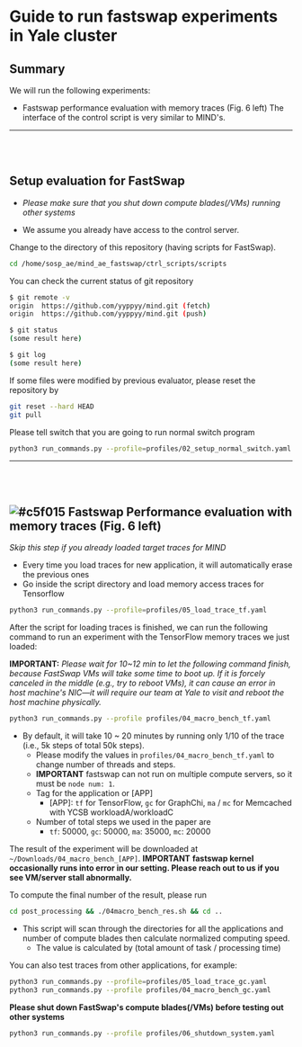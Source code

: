 # Guide to run fastswap experiments in Yale cluster

## Summary
We will run the following experiments:
- Fastswap performance evaluation with memory traces (Fig. 6 left)
The interface of the control script is very similar to MIND's.
---

<br></br>
## Setup evaluation for FastSwap
* *Please make sure that you shut down compute blades(/VMs) running other systems*

* We assume you already have access to the control server.

Change to the directory of this repository (having scripts for FastSwap).
```bash
cd /home/sosp_ae/mind_ae_fastswap/ctrl_scripts/scripts
```

You can check the current status of git repository
```bash
$ git remote -v
origin	https://github.com/yyppyy/mind.git (fetch)
origin	https://github.com/yyppyy/mind.git (push)

$ git status
(some result here)

$ git log
(some result here)
```

If some files were modified by previous evaluator, please reset the repository by
```bash
git reset --hard HEAD
git pull
```

Please tell switch that you are going to run normal switch program
```bash
python3 run_commands.py --profile=profiles/02_setup_normal_switch.yaml
```
---

<br></br>
## ![#c5f015](https://via.placeholder.com/15/c5f015/000000?text=+) Fastswap Performance evaluation with memory traces (Fig. 6 left)

*Skip this step if you already loaded target traces for MIND*
- Every time you load traces for new application, it will automatically erase the previous ones
- Go inside the script directory and load memory access traces for Tensorflow

```bash
python3 run_commands.py --profile=profiles/05_load_trace_tf.yaml
```

After the script for loading traces is finished, we can run the following command to run an experiment with the TensorFlow memory traces we just loaded:

**IMPORTANT:** *Please wait for 10~12 min to let the following command finish, because FastSwap VMs will take some time to boot up. If it is forcely canceled in the middle  (e.g., try to reboot VMs), it can cause an error in host machine's NIC—it will require our team at Yale to visit and reboot the host machine physically.*

```bash
python3 run_commands.py --profile profiles/04_macro_bench_tf.yaml
```
- By default, it will take 10 ~ 20 minutes by running only 1/10 of the trace (i.e., 5k steps of total 50k steps).
  - Please modify the values in `profiles/04_macro_bench_tf.yaml` to change number of threads and steps.
  - **IMPORTANT** fastswap can not run on multiple compute servers, so it must be `node num: 1`. 
  - Tag for the application or [APP]
    - [APP]: `tf` for TensorFlow, `gc` for GraphChi, `ma` / `mc` for Memcached with YCSB workloadA/workloadC
  - Number of total steps we used in the paper are
    - `tf`: 50000,  `gc`: 50000, `ma`: 35000, `mc`: 20000

The result of the experiment will be downloaded at `~/Downloads/04_macro_bench_[APP]`.
**IMPORTANT** **fastswap kernel occasionally runs into error in our setting. Please reach out to us if you see VM/server stall abnormally.**

To compute the final number of the result, please run
```bash
cd post_processing && ./04macro_bench_res.sh && cd ..
```
- This script will scan through the directories for all the applications and number of compute blades then calculate normalized computing speed.
  - The value is calculated by (total amount of task / processing time)

You can also test traces from other applications, for example:
```bash
python3 run_commands.py --profile=profiles/05_load_trace_gc.yaml
python3 run_commands.py --profile profiles/04_macro_bench_gc.yaml
```

**Please shut down FastSwap's compute blades(/VMs) before testing out other systems**
```bash
python3 run_commands.py --profile profiles/06_shutdown_system.yaml
```

